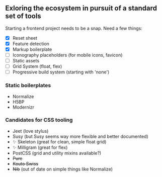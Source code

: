 ## Exloring the ecosystem in pursuit of a standard set of tools

Starting a frontend project needs to be a snap. Need a few things:

- [x] Reset sheet
- [x] Feature detection
- [x] Markup boilerplate
- [ ] Iconography placeholders (for mobile icons, favicon)
- [ ] Static assets
- [ ] Grid System (float, flex)
- [ ] Progressive build system (starting with 'none')

### Static boilerplates

* Normalize
* H5BP
* Modernizr

### Candidates for CSS tooling

* Jeet (love stylus)
* Susy (but Susy seems way more flexible and better documented)
* :sparkles: Skeleton (great for clean, simple float grid)
* :sparkles: Milligram (great for flex)
* PostCSS (grid and utility mixins available?)
* ~~Pure~~
* ~~Kouto Swiss~~
* ~~Nib~~ (out of date on simple things like Normalize)
